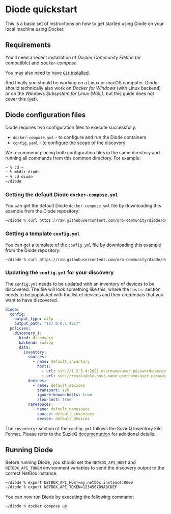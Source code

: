 # Diode quickstart

This is a basic set of instructions on how to get started using Diode on your local machine using Docker.

## Requirements

You'll need a recent installation of *Docker Community Edition* (or compatible) and *docker-compose*.

You may also need to have [`Git` installed](https://git-scm.com/downloads).

And finally you should be working on a Linux or macOS computer. Diode should technically also work on *Docker for Windows* (with Linux backend) or on the  *Windows Subsystem for Linux (WSL)*, but this guide does not cover this (yet).

## Diode configuration files

Diode requires two configuration files to execute successfully:

* `docker-compose.yml` - to configure and run the Diode containers
* `config.yaml` - to configure the scope of the discovery

We recommend placing both configuration files in the same directory and running all commands from this common directory. For example:

```bash
~ % cd ~
~ % mkdir diode
~ % cd diode
~/diode 
```

### Getting the default Diode `docker-compose.yml`

You can get the default Diode `docker-compose.yml` file by downloading this example from the Diode repository:

```bash
~/diode % curl https://raw.githubusercontent.com/orb-community/diode/develop/docker/docker-compose.yml -o docker-compose.yml
```

### Getting a template `config.yml`

You can get a template of the `config.yml` file by downloading this example from the Diode repository:

```bash
~/diode % curl https://raw.githubusercontent.com/orb-community/diode/develop/docker/config.yml -o config.yml
```

### Updating the `config.yml` for your discovery

The `config.yml` needs to be updated with an inventory of devices to be discovered. The file will look something like this, where the `hosts:` section needs to be populated with the list of devices and their credentials that you want to have discovered.

```yaml
diode:
  config:
    output_type: otlp
    output_path: "127.0.0.1:4317"
  policies:  
    discovery_1:
      kind: discovery
      backend: suzieq
      data:   
        inventory: 
          sources:
            - name: default_inventory
              hosts:
                - url: ssh://1.2.3.4:2021 username=user password=password
                - url: ssh://resolvable.host.name username=user password=password
          devices:
            - name: default_devices
              transport: ssh
              ignore-known-hosts: true
              slow-host: true
          namespaces:
            - name: default_namespace
              source: default_inventory
              device: default_devices
```

The `inventory:` section of the `config.yml` follows the SuzieQ Inventory File Format. Please refer to the SuzieQ [documentation](https://suzieq.readthedocs.io/en/latest/inventory/) for additional details.

## Running Diode

Before running Diode, you should set the `NETBOX_API_HOST` and `NETBOX_API_TOKEN` environment variables to send the discovery output to the correct NetBox instance.

```bash
~/diode % export NETBOX_API_HOST=my.netbox.instance:8000
~/diode % export NETBOX_API_TOKEN=123456789ABCDEF
```

You can now run Diode by executing the following command:

```bash
~/diode % docker compose up
```
